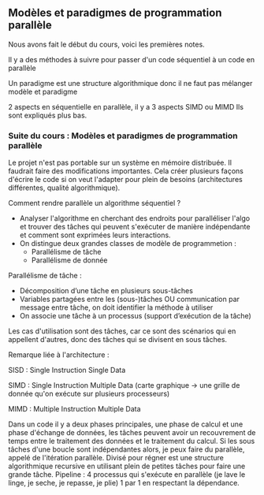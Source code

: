 

## Modèles et paradigmes de programmation parallèle

Nous avons fait le début du cours, voici les premières notes.

Il y a des méthodes à suivre pour passer d'un code séquentiel à un code en parallèle

Un paradigme est une structure algorithmique
donc il ne faut pas mélanger modèle et paradigme

2 aspects en séquentielle
en parallèle, il y a 3 aspects
SIMD ou MIMD
Ils sont expliqués plus bas.

### Suite du cours : Modèles et paradigmes de programmation parallèle

Le projet n'est pas portable sur un système en mémoire distribuée. Il faudrait faire des modifications importantes. Cela
créer plusieurs façons d'écrire le code si on veut l'adapter pour plein de besoins (architectures différentes, qualité
algorithmique).

Comment rendre parallèle un algorithme séquentiel ?

- Analyser l'algorithme en cherchant des endroits pour paralléliser l'algo et trouver des tâches qui peuvent s'exécuter
  de manière indépendante et comment sont exprimées leurs interactions.
- On distingue deux grandes classes de modèle de programmetion :
    - Parallélisme de tâche
    - Parallélisme de donnée

Parallélisme de tâche :
- Décomposition d’une tâche en plusieurs sous-tâches
- Variables partagées entre les (sous-)tâches OU communication par message entre tâche, on doit identifier la
  méthode à utiliser
- On associe une tâche à un processus (support d’exécution de la tâche)

Les cas d'utilisation sont des tâches, car ce sont des scénarios qui en appellent d'autres,
donc des tâches qui se divisent en sous tâches.

Remarque liée à l'architecture :


SISD : Single Instruction Single Data


SIMD :
Single Instruction Multiple Data (carte graphique -> une grille de donnée qu'on exécute sur plusieurs processeurs)


MIMD : Multiple Instruction Multiple Data


Dans un code il y a deux phases principales, une phase de calcul et une phase d'échange de données, les tâches
peuvent avoir un recouvrement de temps entre le traitement des données et le traitement du calcul.
Si les sous tâches d'une boucle sont indépendantes alors, je peux faire du parallèle, appelé de l'itération parallèle.
Divisé pour régner est une structure algorithmique recursive en utilisant plein de petites tâches pour faire une grande
tâche.
Pipeline : 4 processus qui s'exécute en parallèle (je lave le linge, je seche, je repasse, je plie) 1 par 1 en
respectant la dépendance.
